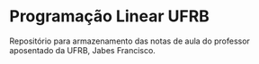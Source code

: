 # Programação Linear UFRB

Repositório para armazenamento das notas de aula do professor aposentado da UFRB, Jabes Francisco.

